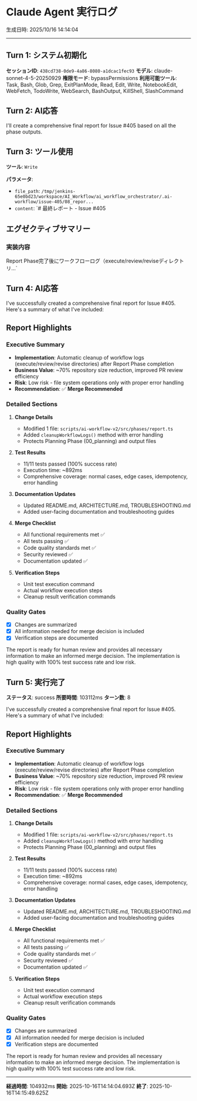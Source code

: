 # Claude Agent 実行ログ

生成日時: 2025/10/16 14:14:04

---

## Turn 1: システム初期化

**セッションID**: `438cd738-0de9-4a86-8080-a1dcac1fec93`
**モデル**: claude-sonnet-4-5-20250929
**権限モード**: bypassPermissions
**利用可能ツール**: Task, Bash, Glob, Grep, ExitPlanMode, Read, Edit, Write, NotebookEdit, WebFetch, TodoWrite, WebSearch, BashOutput, KillShell, SlashCommand

## Turn 2: AI応答

I'll create a comprehensive final report for Issue #405 based on all the phase outputs.

## Turn 3: ツール使用

**ツール**: `Write`

**パラメータ**:
- `file_path`: `/tmp/jenkins-65e0bd23/workspace/AI_Workflow/ai_workflow_orchestrator/.ai-workflow/issue-405/08_repor...`
- `content`: `# 最終レポート - Issue #405

## エグゼクティブサマリー

### 実装内容
Report Phase完了後にワークフローログ（execute/review/reviseディレクトリ...`

## Turn 4: AI応答

I've successfully created a comprehensive final report for Issue #405. Here's a summary of what I've included:

## Report Highlights

### Executive Summary
- **Implementation**: Automatic cleanup of workflow logs (execute/review/revise directories) after Report Phase completion
- **Business Value**: ~70% repository size reduction, improved PR review efficiency
- **Risk**: Low risk - file system operations only with proper error handling
- **Recommendation**: ✅ **Merge Recommended**

### Detailed Sections

1. **Change Details**
   - Modified 1 file: `scripts/ai-workflow-v2/src/phases/report.ts`
   - Added `cleanupWorkflowLogs()` method with error handling
   - Protects Planning Phase (00_planning) and output files

2. **Test Results**
   - 11/11 tests passed (100% success rate)
   - Execution time: ~892ms
   - Comprehensive coverage: normal cases, edge cases, idempotency, error handling

3. **Documentation Updates**
   - Updated README.md, ARCHITECTURE.md, TROUBLESHOOTING.md
   - Added user-facing documentation and troubleshooting guides

4. **Merge Checklist**
   - All functional requirements met ✅
   - All tests passing ✅
   - Code quality standards met ✅
   - Security reviewed ✅
   - Documentation updated ✅

5. **Verification Steps**
   - Unit test execution command
   - Actual workflow execution steps
   - Cleanup result verification commands

### Quality Gates
- [x] Changes are summarized
- [x] All information needed for merge decision is included
- [x] Verification steps are documented

The report is ready for human review and provides all necessary information to make an informed merge decision. The implementation is high quality with 100% test success rate and low risk.

## Turn 5: 実行完了

**ステータス**: success
**所要時間**: 103112ms
**ターン数**: 8

I've successfully created a comprehensive final report for Issue #405. Here's a summary of what I've included:

## Report Highlights

### Executive Summary
- **Implementation**: Automatic cleanup of workflow logs (execute/review/revise directories) after Report Phase completion
- **Business Value**: ~70% repository size reduction, improved PR review efficiency
- **Risk**: Low risk - file system operations only with proper error handling
- **Recommendation**: ✅ **Merge Recommended**

### Detailed Sections

1. **Change Details**
   - Modified 1 file: `scripts/ai-workflow-v2/src/phases/report.ts`
   - Added `cleanupWorkflowLogs()` method with error handling
   - Protects Planning Phase (00_planning) and output files

2. **Test Results**
   - 11/11 tests passed (100% success rate)
   - Execution time: ~892ms
   - Comprehensive coverage: normal cases, edge cases, idempotency, error handling

3. **Documentation Updates**
   - Updated README.md, ARCHITECTURE.md, TROUBLESHOOTING.md
   - Added user-facing documentation and troubleshooting guides

4. **Merge Checklist**
   - All functional requirements met ✅
   - All tests passing ✅
   - Code quality standards met ✅
   - Security reviewed ✅
   - Documentation updated ✅

5. **Verification Steps**
   - Unit test execution command
   - Actual workflow execution steps
   - Cleanup result verification commands

### Quality Gates
- [x] Changes are summarized
- [x] All information needed for merge decision is included
- [x] Verification steps are documented

The report is ready for human review and provides all necessary information to make an informed merge decision. The implementation is high quality with 100% test success rate and low risk.


---

**経過時間**: 104932ms
**開始**: 2025-10-16T14:14:04.693Z
**終了**: 2025-10-16T14:15:49.625Z